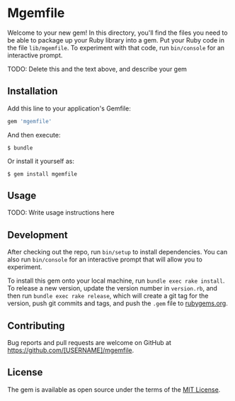 # Mgemfile

Welcome to your new gem! In this directory, you'll find the files you need to be able to package up your Ruby library into a gem. Put your Ruby code in the file `lib/mgemfile`. To experiment with that code, run `bin/console` for an interactive prompt.

TODO: Delete this and the text above, and describe your gem

## Installation

Add this line to your application's Gemfile:

```ruby
gem 'mgemfile'
```

And then execute:

    $ bundle

Or install it yourself as:

    $ gem install mgemfile

## Usage

TODO: Write usage instructions here

## Development

After checking out the repo, run `bin/setup` to install dependencies. You can also run `bin/console` for an interactive prompt that will allow you to experiment.

To install this gem onto your local machine, run `bundle exec rake install`. To release a new version, update the version number in `version.rb`, and then run `bundle exec rake release`, which will create a git tag for the version, push git commits and tags, and push the `.gem` file to [rubygems.org](https://rubygems.org).

## Contributing

Bug reports and pull requests are welcome on GitHub at https://github.com/[USERNAME]/mgemfile.


## License

The gem is available as open source under the terms of the [MIT License](http://opensource.org/licenses/MIT).


